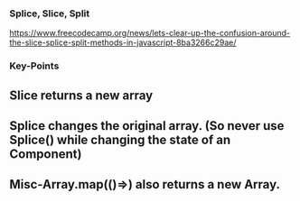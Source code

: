 ### Splice, Slice, Split
https://www.freecodecamp.org/news/lets-clear-up-the-confusion-around-the-slice-splice-split-methods-in-javascript-8ba3266c29ae/

### Key-Points
## Slice returns a new array
## Splice changes the original array. (So never use Splice() while changing the state of an Component)
## Misc-Array.map(()=>) also returns a new Array.
